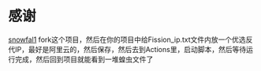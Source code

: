 # 感谢
[snowfal1](https://github.com/snowfal1/CloudflareCDNFission)
fork这个项目，然后在你的项目中给Fission_ip.txt文件内放一个优选反代IP，最好是阿里云的，然后保存，然后去到Actions里，启动脚本，然后等待运行完成，然后回到项目就能看到一堆蝗虫文件了
